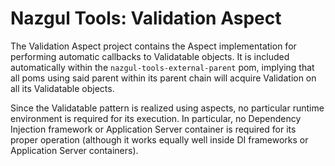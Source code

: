 # Nazgul Tools: Validation Aspect

The Validation Aspect project contains the Aspect implementation for performing automatic callbacks to Validatable
objects. It is included automatically within the `nazgul-tools-external-parent` pom, implying
that all poms using said parent within its parent chain will acquire Validation on all its Validatable objects.

Since the Validatable pattern is realized using aspects, no particular runtime environment is required for its
execution. In particular, no Dependency Injection framework or Application Server container is required for its proper
operation (although it works equally well inside DI frameworks or Application Server containers).